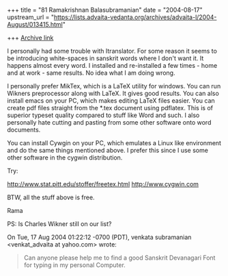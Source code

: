 +++
title = "81 Ramakrishnan Balasubramanian"
date = "2004-08-17"
upstream_url = "https://lists.advaita-vedanta.org/archives/advaita-l/2004-August/013415.html"

+++
[Archive link](https://lists.advaita-vedanta.org/archives/advaita-l/2004-August/013415.html)

I personally had some trouble with Itranslator. For some reason it
seems to be introducing white-spaces in sanskrit words where I don't
want it. It happens almost every word. I installed and re-installed a
few times - home and at work - same results. No idea what I am doing
wrong.

I personally prefer MikTex, which is a LaTeX utility for windows. You
can run Wikners preprocessor along with LaTeX. It gives good results.
You can also install emacs on your PC, which makes editing LaTeX files
easier. You can create pdf files straight from the *.tex document
using pdflatex. This is of superior typeset quality compared to stuff
like Word and such. I also personally hate cutting and pasting from
some other software onto word documents.

You can install Cywgin on your PC, which emulates a Linux like
environment and do the same things mentioned above. I prefer this
since I use some other software in the cygwin distribution.

Try:

http://www.stat.pitt.edu/stoffer/freetex.html
http://www.cygwin.com

BTW, all the stuff above is free.

Rama

PS: Is Charles Wikner still on our list? 

On Tue, 17 Aug 2004 01:22:12 -0700 (PDT), venkata subramanian
<venkat_advaita at yahoo.com> wrote:
> 
> Can anyone please help me to find a good Sanskrit Devanagari Font for typing in my personal Computer.
>


